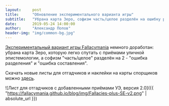 ```yaml
---
layout:     post
title:      "Обновление экспериментального варианта игры"
subtitle:   "Убрана карта Зеро, софизм часть/целое разделён на ошибку разделения и ошибку составления"
date:       2019-05-24 14:00:00
author:     "Александр Попов"
header-img: "img/common-bg.jpg"
---
```


<p><a href="http://fallacymania.com/blog/2019/03/12/se/">Экспериментальный вариант игры Fallacymania</a> немного доработан: убрана карта Зеро, которую легко спутать с приёмами уличной эпистемологии, а софизм "часть/целое" разделён на 2 - "ошибка разделения" и "ошибка составления".</p>

<p>Скачать новые листы для отгадчиков и наклейки на карты спорщиков можно <a href="https://drive.google.com/open?id=1HDDe-k9VIz-wkiaJBy68zrDQlT_DqFFb">здесь</a>.</p>

![Лист для отгадчиков с добавленными приёмами УЭ, версия 2.0]({{ "https://fallacymania.github.io/blog/img/Fallacies-plus-SE-v2.png" | absolute_url }})
